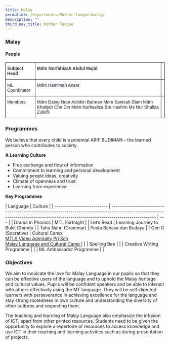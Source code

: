 ```yaml
---
title: Malay
permalink: /departments/Mother-tongue/malay/
description: ""
third_nav_title: Mother Tongue
---
```

### Malay

#### People

<style type="text/css">
.tg  {border-collapse:collapse;border-spacing:0;}
.tg td{border-color:black;border-style:solid;border-width:1px;font-family:Arial, sans-serif;font-size:14px;
  overflow:hidden;padding:10px 5px;word-break:normal;}
.tg th{border-color:black;border-style:solid;border-width:1px;font-family:Arial, sans-serif;font-size:14px;
  font-weight:normal;overflow:hidden;padding:10px 5px;word-break:normal;}
.tg .tg-sc4m{background-color:#FFF;color:#323232;font-weight:bold;text-align:left;vertical-align:top}
.tg .tg-0lax{text-align:left;vertical-align:top}
.tg .tg-ryel{background-color:#FFF;color:#1A202C;text-align:left;vertical-align:top}
</style>
<table class="tg">
<thead>
  <tr>
    <th class="tg-sc4m"><span style="color:#323232">Subject Head</span></th>
    <th class="tg-sc4m"><span style="color:#323232">Mdm Norfahizah Abdul Majid</span></th>
    <th class="tg-0lax"></th>
  </tr>
</thead>
<tbody>
  <tr>
    <td class="tg-ryel">ML Coordinator</td>
    <td class="tg-ryel">Mdm Hamimah Ansor</td>
    <td class="tg-0lax"></td>
  </tr>
  <tr>
    <td class="tg-ryel">Members</td>
    <td class="tg-ryel">Mdm Daing Noor Ashikin Bahnan Mdm Sanisah Slam Mdm Khatijah Che Din Mdm Nurhasliza Bte Hashim Ms Nur Shaliza Zulkifli</td>
    <td class="tg-0lax"></td>
  </tr>
</tbody>
</table>

### Programmes

We believe that every child is a potential ARIF BUDIMAN – the learned person who contributes to society.

**A Learning Culture**

- Free exchange and flow of information
- Commitment to learning and personal development
- Valuing people ideas, creativity
- Climate of openness and trust
- Learning from experience

**Key Programmes**

| Language                   | Culture                                                                                                                                                                            |
| -------------------------- | ---------------------------------------------------------------------------------------------------------------------------------------------------------------------------------- | --- |
| Drama in Phonics           | MTL Fortnight                                                                                                                                                                      |
| Let’s Read                 | Learning Journey to Bukit Chandu                                                                                                                                                   |
| Tahu Nahu (Grammar)        | Pesta Bahasa dan Budaya                                                                                                                                                            |
| Gen G (Socrative)          | Cultural Camp <br> [MTLS Video Admiralty Pri Sch](https://drive.google.com/file/d/1y25fSU9YtRjKvUGklxtXnES1hbhUZ7g3/view) <br>[Malay Language and Cultural Camp ](/files/MTLS.pdf) |     |
| Spelling Bee               |                                                                                                                                                                                    |
| Creative Writing Programme |                                                                                                                                                                                    |
| ML Ambassador Programme    |                                                                                                                                                                                    |

### Objectives

We aim to inculcate the love for Malay Language in our pupils so that they can be effective users of the language and to uphold the Malay heritage and cultural values. Pupils will be confident speakers and be able to interact with others effectively using the MT language. They will be self-directed learners with perseverance in achieving excellence for the language and stay strong rootedness in own culture and understanding the diversity of other cultures and respecting them.

The teaching and learning of Malay Language also emphasize the infusion of ICT, apart from other printed resources. Students need to be given the opportunity to explore a repertoire of resources to access knowledge and use ICT in their teaching and learning activities such as during presentation of projects.